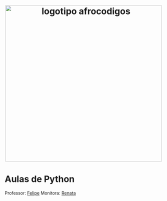 <h1 align="center">
  <img src="assets/image/assets/image/logotipo-afrocodigos.png" alt="logotipo afrocodigos" width="500">
</h1>

# Aulas de Python

Professor: [Felipe](lipemorais)
Monitora: [Renata](repereira) 
